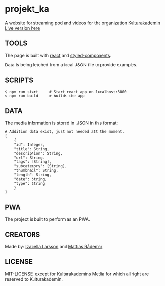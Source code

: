# projekt_ka

A website for streaming pod and videos for the organization [Kulturakademin](http://www.kulturakademin.com)
[Live version here](https://projekt-k.netlify.com/)

## TOOLS

The page is built with [react](https://github.com/facebook/react) and [styled-components](https://github.com/styled-components/styled-components).

Data is being fetched from a local JSON file to provide examples.

## SCRIPTS

```SH
$ npm run start     # Start react app on localhost:3000
$ npm run build     # Builds the app
```

## DATA

The media information is stored in .JSON in this format:

```SH
# Addition data exist, just not needed att the moment.
[
    {
	"id": Integer,
	"title": String,
	"description": String,
	"url": String,
	"tags": [String],
	"subcategory": [String],
	"thumbnail": String,
	"length": String,
	"date": String,
	"type": String
    }
]
```

## PWA

The project is built to perform as an PWA.

## CREATORS

Made by: [Izabella Larsson](https://github.com/izabellalarsson/) and [Mattias Rådemar](https://github.com/raademar)

## LICENSE

MIT-LICENSE, except for Kulturakademins Media for which all right are reserved to Kulturakademin.
